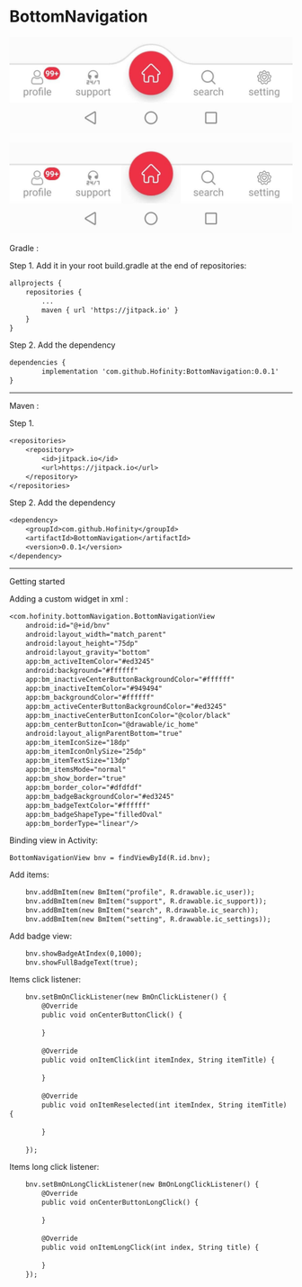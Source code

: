 # BottomNavigation

![Alt text](screenshots/center_curved_border.jpg?raw=true "Curved")

![Alt text](screenshots/linear_border.jpg?raw=true "Linear")


Gradle :

Step 1. Add it in your root build.gradle at the end of repositories:

	allprojects {
		repositories {
			...
			maven { url 'https://jitpack.io' }
		}
	}
  
  Step 2. Add the dependency

	dependencies {
	        implementation 'com.github.Hofinity:BottomNavigation:0.0.1'
	}
	
  -------------------------------------------------------------------------
  
  Maven :
  
  Step 1. 
  
  	<repositories>
		<repository>
		    <id>jitpack.io</id>
		    <url>https://jitpack.io</url>
		</repository>
	</repositories>
  
  Step 2. Add the dependency

	<dependency>
	    <groupId>com.github.Hofinity</groupId>
	    <artifactId>BottomNavigation</artifactId>
	    <version>0.0.1</version>
	</dependency>

  -------------------------------------------------------------------------


Getting started

  Adding a custom widget in xml :

    <com.hofinity.bottomNavigation.BottomNavigationView
        android:id="@+id/bnv"
        android:layout_width="match_parent"
        android:layout_height="75dp"
        android:layout_gravity="bottom"
        app:bm_activeItemColor="#ed3245"
        android:background="#ffffff"
        app:bm_inactiveCenterButtonBackgroundColor="#ffffff"
        app:bm_inactiveItemColor="#949494"
        app:bm_backgroundColor="#ffffff"
        app:bm_activeCenterButtonBackgroundColor="#ed3245"
        app:bm_inactiveCenterButtonIconColor="@color/black"
        app:bm_centerButtonIcon="@drawable/ic_home"
        android:layout_alignParentBottom="true"
        app:bm_itemIconSize="18dp"
        app:bm_itemIconOnlySize="25dp"
        app:bm_itemTextSize="13dp"
        app:bm_itemsMode="normal"
        app:bm_show_border="true"
        app:bm_border_color="#dfdfdf"
        app:bm_badgeBackgroundColor="#ed3245"
        app:bm_badgeTextColor="#ffffff"
        app:bm_badgeShapeType="filledOval"
        app:bm_borderType="linear"/>


  Binding view in Activity:
  
	BottomNavigationView bnv = findViewById(R.id.bnv);
	
  Add items:
  
        bnv.addBmItem(new BmItem("profile", R.drawable.ic_user));
        bnv.addBmItem(new BmItem("support", R.drawable.ic_support));
        bnv.addBmItem(new BmItem("search", R.drawable.ic_search));
        bnv.addBmItem(new BmItem("setting", R.drawable.ic_settings));

  Add badge view:
  
        bnv.showBadgeAtIndex(0,1000);
        bnv.showFullBadgeText(true);
	
  Items click listener:

        bnv.setBmOnClickListener(new BmOnClickListener() {
            @Override
            public void onCenterButtonClick() {

            }

            @Override
            public void onItemClick(int itemIndex, String itemTitle) {
                
            }

            @Override
            public void onItemReselected(int itemIndex, String itemTitle) {

            }

        });
	
  Items long click listener:

        bnv.setBmOnLongClickListener(new BmOnLongClickListener() {
            @Override
            public void onCenterButtonLongClick() {

            }

            @Override
            public void onItemLongClick(int index, String title) {

            }
        });
